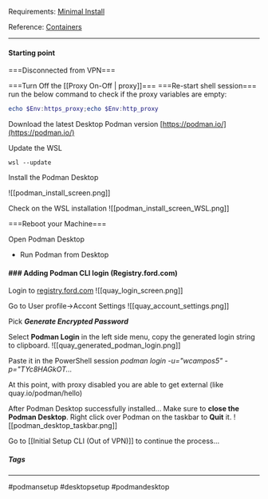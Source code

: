 Requirements:
[Minimal Install](https://github.ford.com/LocalDev/MinimalInstall)

Reference: 
[Containers](https://github.ford.com/LocalDev/Containers/)
***

#### Starting point

===Disconnected from VPN===

===Turn Off the [[Proxy On-Off | proxy]]===
===Re-start shell session===
run the below command to check if the proxy variables are empty:
```PowerShell
echo $Env:https_proxy;echo $Env:http_proxy
```


Download the latest Desktop Podman version
[https://podman.io/](https://podman.io/)

Update the WSL
```
wsl --update
```

Install the Podman Desktop

![[podman_install_screen.png]]

Check on the WSL installation
![[podman_install_screen_WSL.png]]

===Reboot your Machine===

Open Podman Desktop
- Run Podman from Desktop

#### ### Adding Podman CLI login (Registry.ford.com)

Login to [registry.ford.com](https://registry.ford.com/repository/)
![[quay_login_screen.png]]

Go to User profile->Accont Settings
![[quay_account_settings.png]]

Pick ***Generate Encrypted Password***

Select **Podman Login** in the left side menu, copy the generated login string to clipboard.
![[quay_generated_podman_login.png]]

Paste it in the PowerShell session
	*podman login -u="wcampos5" -p="TYc8HAGkOT...*

At this point, with proxy disabled you are able to get external (like quay.io/podman/hello)




After Podman Desktop successfully installed...
Make sure to **close the Podman Desktop**.
Right click over Podman on the taskbar to **Quit** it.
![[podman_desktop_taskbar.png]]

Go to [[Initial Setup CLI (Out of VPN)]] to continue the process...

##### Tags
***
#podmansetup #desktopsetup #podmandesktop
